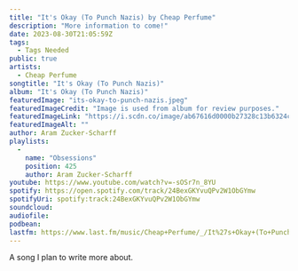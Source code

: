 ```yaml
---
title: "It's Okay (To Punch Nazis) by Cheap Perfume"
description: "More information to come!"
date: 2023-08-30T21:05:59Z
tags:
  - Tags Needed
public: true
artists:
  - Cheap Perfume
songtitle: "It's Okay (To Punch Nazis)"
album: "It's Okay (To Punch Nazis)"
featuredImage: "its-okay-to-punch-nazis.jpeg"
featuredImageCredit: "Image is used from album for review purposes."
featuredImageLink: "https://i.scdn.co/image/ab67616d0000b27328c13b6324c4239404c75963"
featuredImageAlt: ""
author: Aram Zucker-Scharff
playlists:
  -
    name: "Obsessions"
    position: 425
    author: Aram Zucker-Scharff
youtube: https://www.youtube.com/watch?v=-sOSr7n_8YU
spotify: https://open.spotify.com/track/24BexGKYvuQPv2W1ObGYmw
spotifyUri: spotify:track:24BexGKYvuQPv2W1ObGYmw
soundcloud:
audiofile:
podbean:
lastfm: https://www.last.fm/music/Cheap+Perfume/_/It%27s+Okay+(To+Punch+Nazis)
---
```


A song I plan to write more about.
		
